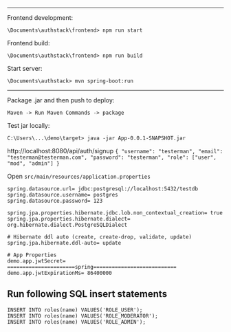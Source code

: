 ---------------------------------------------------------------------------
Frontend development:

`\Documents\authstack\frontend> npm run start`

Frontend build:

`\Documents\authstack\frontend> npm run build`

Start server:

`\Documents\authstack> mvn spring-boot:run`

---

Package .jar and then push to deploy:

`Maven -> Run Maven Commands -> package`

Test jar locally:

`C:\Users\...\demo\target> java -jar App-0.0.1-SNAPSHOT.jar`

http://localhost:8080/api/auth/signup
`{
"username": "testerman",
"email": "testerman@testerman.com",
"password": "testerman",
"role": ["user", "mod", "admin"]
}`

Open `src/main/resources/application.properties`

```
spring.datasource.url= jdbc:postgresql://localhost:5432/testdb
spring.datasource.username= postgres
spring.datasource.password= 123

spring.jpa.properties.hibernate.jdbc.lob.non_contextual_creation= true
spring.jpa.properties.hibernate.dialect= org.hibernate.dialect.PostgreSQLDialect

# Hibernate ddl auto (create, create-drop, validate, update)
spring.jpa.hibernate.ddl-auto= update

# App Properties
demo.app.jwtSecret= ======================spring===========================
demo.app.jwtExpirationMs= 86400000
```

## Run following SQL insert statements

```
INSERT INTO roles(name) VALUES('ROLE_USER');
INSERT INTO roles(name) VALUES('ROLE_MODERATOR');
INSERT INTO roles(name) VALUES('ROLE_ADMIN');
```
